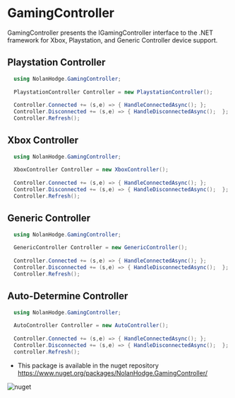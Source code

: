 ﻿# GamingController
 
GamingController presents the IGamingController interface to the .NET framework for Xbox, Playstation, and Generic Controller device support.

## Playstation Controller
```C#
  using NolanHodge.GamingController;
  
  PlaystationController Controller = new PlaystationController();
  
  Controller.Connected += (s,e) => { HandleConnectedAsync(); };
  Controller.Disconnected += (s,e) => { HandleDisconnectedAsync();  };
  Controller.Refresh();
```

## Xbox Controller
```C#
  using NolanHodge.GamingController;
  
  XboxController Controller = new XboxController();
  
  Controller.Connected += (s,e) => { HandleConnectedAsync(); };
  Controller.Disconnected += (s,e) => { HandleDisconnectedAsync();  };
  Controller.Refresh();
```

## Generic Controller
```C#
  using NolanHodge.GamingController;
  
  GenericController Controller = new GenericController();
  
  Controller.Connected += (s,e) => { HandleConnectedAsync(); };
  Controller.Disconnected += (s,e) => { HandleDisconnectedAsync();  };
  Controller.Refresh();
```

## Auto-Determine Controller
```C#
  using NolanHodge.GamingController;
  
  AutoController Controller = new AutoController();
  
  Controller.Connected += (s,e) => { HandleConnectedAsync(); };
  Controller.Disconnected += (s,e) => { HandleDisconnectedAsync();  };
  controller.Refresh();
```

 - This package is available in the nuget repository https://www.nuget.org/packages/NolanHodge.GamingController/

![nuget](https://i.imgur.com/Al51DE6.jpg)
